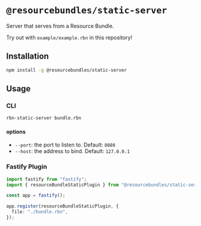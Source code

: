 # `@resourcebundles/static-server`

Server that serves from a Resource Bundle.

Try out with `example/example.rbn` in this repository!

## Installation

```sh
npm install -g @resourcebundles/static-server
```

## Usage

### CLI

```sh
rbn-static-server bundle.rbn
```

#### options

- `--port`: the port to listen to. Default: `8080`
- `--host`: the address to bind. Default: `127.0.0.1`

### Fastify Plugin

```ts
import fastify from "fastify";
import { resourceBundleStaticPlugin } from "@resourcebundles/static-server";

const app = fastify();

app.register(resourceBundleStaticPlugin, {
  file: "./bundle.rbn",
});
```
